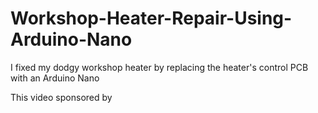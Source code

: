 # Workshop-Heater-Repair-Using-Arduino-Nano
I fixed my dodgy workshop heater by replacing the heater's control PCB with an Arduino Nano

This video sponsored by 
